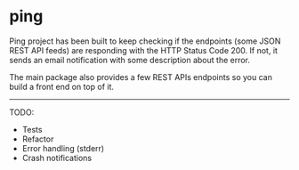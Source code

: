 # ping
Ping project has been built to keep checking if the endpoints (some JSON REST API feeds) are responding 
with the HTTP Status Code 200. If not, it sends an email notification with some description about the error.

The main package also provides a few REST APIs endpoints so you can build a front end on top of it.

-----
TODO:
- Tests
- Refactor
- Error handling (stderr)
- Crash notifications